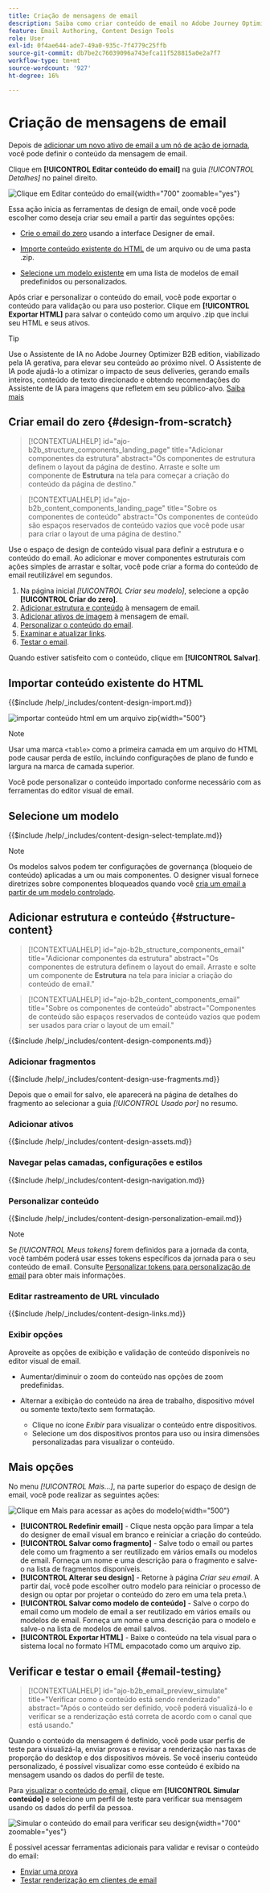 ```yaml
---
title: Criação de mensagens de email
description: Saiba como criar conteúdo de email no Adobe Journey Optimizer B2B. Use modelos, importações do HTML e ferramentas alimentadas por IA para personalizar e otimizar suas comunicações por email.
feature: Email Authoring, Content Design Tools
role: User
exl-id: 0f4ae644-ade7-49a0-935c-7f4779c25ffb
source-git-commit: db7be2c76039096a743efca11f528815a0e2a7f7
workflow-type: tm+mt
source-wordcount: '927'
ht-degree: 16%

---
```


# Criação de mensagens de email

Depois de [adicionar um novo ativo de email<!-- or duplicated --> a um nó de ação de jornada](./add-email.md), você pode definir o conteúdo da mensagem de email.

Clique em **[!UICONTROL Editar conteúdo do email]** na guia _[!UICONTROL Detalhes]_ no painel direito.

![Clique em Editar conteúdo do email ](./assets/add-email-content.png){width="700" zoomable="yes"}

Essa ação inicia as ferramentas de design de email, onde você pode escolher como deseja criar seu email a partir das seguintes opções:

* [Crie o email do zero](#design-your-email-from-scratch) usando a interface Designer de email.

* [Importe conteúdo existente do HTML](#import-existing-html-content) de um arquivo ou de uma pasta .zip.

* [Selecione um modelo existente](#select-a-template) em uma lista de modelos de email predefinidos ou personalizados.

Após criar e personalizar o conteúdo do email, você pode exportar o conteúdo para validação ou para uso posterior. Clique em **[!UICONTROL Exportar HTML]** para salvar o conteúdo como um arquivo .zip que inclui seu HTML e seus ativos.

>[!TIP]
>
>Use o Assistente de IA no Adobe Journey Optimizer B2B edition, viabilizado pela IA gerativa, para elevar seu conteúdo ao próximo nível. O Assistente de IA pode ajudá-lo a otimizar o impacto de seus deliveries, gerando emails inteiros, conteúdo de texto direcionado e obtendo recomendações do Assistente de IA para imagens que refletem em seu público-alvo. [Saiba mais](./ai-assistant-emails.md)

## Criar email do zero {#design-from-scratch}

>[!CONTEXTUALHELP]
>id="ajo-b2b_structure_components_landing_page"
>title="Adicionar componentes da estrutura"
>abstract="Os componentes de estrutura definem o layout da página de destino. Arraste e solte um componente de **Estrutura** na tela para começar a criação do conteúdo da página de destino."

>[!CONTEXTUALHELP]
>id="ajo-b2b_content_components_landing_page"
>title="Sobre os componentes de conteúdo"
>abstract="Os componentes de conteúdo são espaços reservados de conteúdo vazios que você pode usar para criar o layout de uma página de destino."

Use o espaço de design de conteúdo visual para definir a estrutura e o conteúdo do email. Ao adicionar e mover componentes estruturais com ações simples de arrastar e soltar, você pode criar a forma do conteúdo de email reutilizável em segundos.

1. Na página inicial _[!UICONTROL Criar seu modelo]_, selecione a opção **[!UICONTROL Criar do zero]**.
1. [Adicionar estrutura e conteúdo](#add-structure-and-content) à mensagem de email.
1. [Adicionar ativos de imagem](#add-assets) à mensagem de email.
1. [Personalizar o conteúdo do email](#personalize-content).
1. [Examinar e atualizar links](#preview-and-edit-linked-urls).
1. [Testar o email](#check-and-test-the-email).

<!-- If needed, you can further personalize your email by clicking **[!UICONTROL Switch to code editor]** from the advanced menu. The code editor allows you to edit the email source code, such as adding tracking or custom HTML tags.

>[!CAUTION]
>
>You cannot revert back to the visual designer for this email after switching to the code editor. -->

Quando estiver satisfeito com o conteúdo, clique em **[!UICONTROL Salvar]**.

## Importar conteúdo existente do HTML

{{$include /help/_includes/content-design-import.md}}

![importar conteúdo html em um arquivo zip](./assets/email-import-zip-file.png){width="500"}

>[!NOTE]
>
>Usar uma marca `<table>` como a primeira camada em um arquivo do HTML pode causar perda de estilo, incluindo configurações de plano de fundo e largura na marca de camada superior.

Você pode personalizar o conteúdo importado conforme necessário com as ferramentas do editor visual de email.

## Selecione um modelo

{{$include /help/_includes/content-design-select-template.md}}

>[!NOTE]
>
> Os modelos salvos podem ter configurações de governança (bloqueio de conteúdo) aplicadas a um ou mais componentes. O designer visual fornece diretrizes sobre componentes bloqueados quando você [cria um email a partir de um modelo controlado](./email-authoring-governance.md).

## Adicionar estrutura e conteúdo {#structure-content}

>[!CONTEXTUALHELP]
>id="ajo-b2b_structure_components_email"
>title="Adicionar componentes da estrutura"
>abstract="Os componentes de estrutura definem o layout do email. Arraste e solte um componente de **Estrutura** na tela para iniciar a criação do conteúdo de email."

>[!CONTEXTUALHELP]
>id="ajo-b2b_content_components_email"
>title="Sobre os componentes de conteúdo"
>abstract="Componentes de conteúdo são espaços reservados de conteúdo vazios que podem ser usados para criar o layout de um email."

{{$include /help/_includes/content-design-components.md}}

### Adicionar fragmentos

{{$include /help/_includes/content-design-use-fragments.md}}

Depois que o email for salvo, ele aparecerá na página de detalhes do fragmento ao selecionar a guia _[!UICONTROL Usado por]_ no resumo.

### Adicionar ativos

{{$include /help/_includes/content-design-assets.md}}

### Navegar pelas camadas, configurações e estilos

{{$include /help/_includes/content-design-navigation.md}}

### Personalizar conteúdo

{{$include /help/_includes/content-design-personalization-email.md}}

>[!NOTE]
>
>Se _[!UICONTROL Meus tokens]_ forem definidos para a jornada da conta, você também poderá usar esses tokens específicos da jornada para o seu conteúdo de email. Consulte [Personalizar tokens para personalização de email](./personalization-my-tokens.md) para obter mais informações.

### Editar rastreamento de URL vinculado

{{$include /help/_includes/content-design-links.md}}

### Exibir opções

Aproveite as opções de exibição e validação de conteúdo disponíveis no editor visual de email.

* Aumentar/diminuir o zoom do conteúdo nas opções de zoom predefinidas.

* Alternar a exibição do conteúdo na área de trabalho, dispositivo móvel ou somente texto/texto sem formatação.
   * Clique no ícone _Exibir_ para visualizar o conteúdo entre dispositivos.
   * Selecione um dos dispositivos prontos para uso ou insira dimensões personalizadas para visualizar o conteúdo.

## Mais opções

No menu _[!UICONTROL Mais...]_, na parte superior do espaço de design de email, você pode realizar as seguintes ações:

![Clique em Mais para acessar as ações do modelo](./assets/email-designer-more-menu.png){width="500"}

* **[!UICONTROL Redefinir email]** - Clique nesta opção para limpar a tela do designer de email visual em branco e reiniciar a criação do conteúdo.
* **[!UICONTROL Salvar como fragmento]** - Salve todo o email ou partes dele como um fragmento a ser reutilizado em vários emails ou modelos de email. Forneça um nome e uma descrição para o fragmento e salve-o na lista de fragmentos disponíveis.
* **[!UICONTROL Alterar seu design]** - Retorne à página _Criar seu email_. A partir daí, você pode escolher outro modelo para reiniciar o processo de design ou optar por projetar o conteúdo do zero em uma tela preta.\
* **[!UICONTROL Salvar como modelo de conteúdo]** - Salve o corpo do email como um modelo de email a ser reutilizado em vários emails ou modelos de email. Forneça um nome e uma descrição para o modelo e salve-o na lista de modelos de email salvos.
* **[!UICONTROL Exportar HTML]** - Baixe o conteúdo na tela visual para o sistema local no formato HTML empacotado como um arquivo zip.

## Verificar e testar o email {#email-testing}

>[!CONTEXTUALHELP]
>id="ajo-b2b_email_preview_simulate"
>title="Verificar como o conteúdo está sendo renderizado"
>abstract="Após o conteúdo ser definido, você poderá visualizá-lo e verificar se a renderização está correta de acordo com o canal que está usando."

Quando o conteúdo da mensagem é definido, você pode usar perfis de teste para visualizá-la, enviar provas e revisar a renderização nas taxas de proporção do desktop e dos dispositivos móveis. Se você inseriu conteúdo personalizado, é possível visualizar como esse conteúdo é exibido na mensagem usando os dados do perfil de teste.

Para [visualizar o conteúdo do email](./email-simulate-content.md), clique em **[!UICONTROL Simular conteúdo]** e selecione um perfil de teste para verificar sua mensagem usando os dados do perfil da pessoa.

![Simular o conteúdo do email para verificar seu design](./assets/email-designer-simulate-content.png){width="700" zoomable="yes"}

É possível acessar ferramentas adicionais para validar e revisar o conteúdo do email:

* [Enviar uma prova](./email-simulate-content.md#send-proofs)
* [Testar renderização em clientes de email](./email-test-rendering.md)
<!-- * Generate a spam report -->

